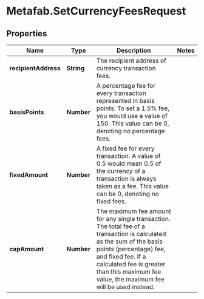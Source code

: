 # Metafab.SetCurrencyFeesRequest

## Properties

Name | Type | Description | Notes
------------ | ------------- | ------------- | -------------
**recipientAddress** | **String** | The recipient address of currency transaction fees. | 
**basisPoints** | **Number** | A percentage fee for every transaction represented in basis points. To set a 1.5% fee, you would use a value of 150. This value can be 0, denoting no percentage fees. | 
**fixedAmount** | **Number** | A fixed fee for every transaction. A value of 0.5 would mean 0.5 of the currency of a transaction is always taken as a fee. This value can be 0, denoting no fixed fees. | 
**capAmount** | **Number** | The maximum fee amount for any single transaction. The total fee of a transaction is calculated as the sum of the basis points (percentage) fee, and fixed fee. If a calculated fee is greater than this maximum fee value, the maximum fee will be used instead. | 


